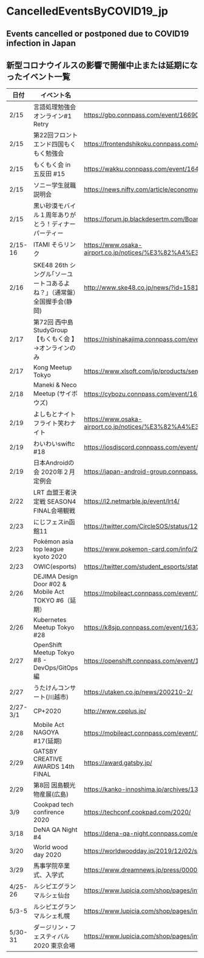 # CancelledEventsByCOVID19_jp
## Events cancelled or postponed due to COVID19 infection in Japan
## 新型コロナウイルスの影響で開催中止または延期になったイベント一覧

|日付|イベント名|公式サイト|
|----|------|--|
|2/15|言語処理勉強会オンライン#1 Retry|https://gbo.connpass.com/event/166909/ |
|2/15|第22回フロントエンド四国もくもく勉強会|https://frontendshikoku.connpass.com/event/163602/ |
|2/15|もくもく会 in 五反田 #15|https://wakku.connpass.com/event/164791/ |
|2/15|ソニー学生就職説明会|https://news.nifty.com/article/economy/business/12274-563223/ |
|2/15|黒い砂漠モバイル１周年ありがとう！ディナーパーティー|https://forum.jp.blackdesertm.com/Board/Detail?boardNo=2&contentNo=11746|
|2/15-16|ITAMI そらリンク|https://www.osaka-airport.co.jp/notices/%E3%82%A4%E3%83%99%E3%83%B3%E3%83%88%E4%B8%AD%E6%AD%A2|
|2/16|SKE48 26th シングル｢ソーユートコあるよね？｣（通常盤）全国握手会(静岡)|http://www.ske48.co.jp/news/?id=1581349129&select=akushukai|
|2/17|第72回 西中島StudyGroup【もくもく会 】→オンラインのみ|https://nishinakajima.connpass.com/event/167656/
|2/17|Kong Meetup Tokyo|https://www.xlsoft.com/jp/products/seminar/kong_meetup_tokyo.html
|2/18|Maneki & Neco Meetup (サイボウズ)|https://cybozu.connpass.com/event/162304/
|2/19|よしもとナイトフライト笑わナイト|https://www.osaka-airport.co.jp/notices/%E3%82%A4%E3%83%99%E3%83%B3%E3%83%88%E4%B8%AD%E6%AD%A2
|2/19|わいわいswiftc #18|https://iosdiscord.connpass.com/event/164900/
|2/19|日本Androidの会 2020年２月定例会|https://japan-android-group.connpass.com/event/165149/
|2/22|LRT 血盟王者決定戦 SEASON4　FINAL会場観戦|https://l2.netmarble.jp/event/lrt4/
|2/23|にじフェスin函館11|https://twitter.com/CircleSOS/status/1227855282048389120
|2/23|Pokémon asia top league kyoto 2020|https://www.pokemon-card.com/info/2020/20200214_002287.html
|2/23|OWIC(esports)|https://twitter.com/student_esports/status/1226067057097105410
|2/26|DEJIMA Design Door #02 & Mobile Act TOKYO #6（延期）|https://mobileact.connpass.com/event/159490/
|2/26|Kubernetes Meetup Tokyo #28|https://k8sjp.connpass.com/event/163766/
|2/27|OpenShift Meetup Tokyo #8 - DevOps/GitOps編|https://openshift.connpass.com/event/165339/
|2/27|うたけんコンサート(川越市)|https://utaken.co.jp/news/200210-2/
|2/27-3/1|CP+2020|http://www.cpplus.jp/
|2/28|Mobile Act NAGOYA #17(延期)|https://mobileact.connpass.com/event/160683/
|2/29|GATSBY CREATIVE AWARDS 14th FINAL|https://award.gatsby.jp/
|2/29|第8回 因島観光物産展(広島)|https://kanko-innoshima.jp/archives/13554
|3/9|Cookpad tech confirence 2020|https://techconf.cookpad.com/2020/
|3/18|DeNA QA Night #4|https://dena-qa-night.connpass.com/event/158753/
|3/20|World wood day 2020|https://worldwoodday.jp/2019/12/02/sample-post3/
|3/29|馬事学院卒業式、入学式|https://www.dreamnews.jp/press/0000209759/
|4/25-26|ルシピエグランマルシェ仙台|https://www.lupicia.com/shop/pages/info20200210.aspx
|5/3-5|ルシピエグランマルシェ札幌|https://www.lupicia.com/shop/pages/info20200210.aspx
|5/30-31|ダージリン・フェスティバル2020 東京会場|https://www.lupicia.com/shop/pages/info20200210.aspx
